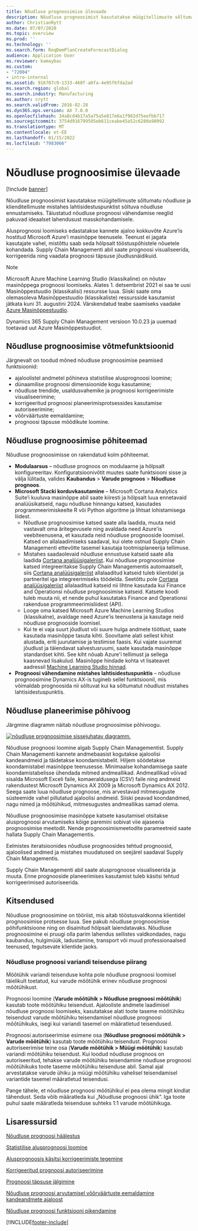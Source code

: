 ```yaml
---
title: Nõudluse prognoosimise ülevaade
description: Nõudluse prognoosimist kasutatakse müügitellimuste sõltumatu nõudluse ja klienditellimuste mistahes lahtisidestuspunktist sõltuva nõudluse ennustamiseks. Täiustatud nõudluse prognoosi vähendamise reeglid pakuvad ideaalset lahendusust masskohandamisele.
author: ChristianRytt
ms.date: 07/07/2020
ms.topic: overview
ms.prod: ''
ms.technology: ''
ms.search.form: ReqDemPlanCreateForecastDialog
audience: Application User
ms.reviewer: kamaybac
ms.custom:
- "72004"
- intro-internal
ms.assetid: 916707c9-1333-460f-a0fa-4e95f6fda2ad
ms.search.region: global
ms.search.industry: Manufacturing
ms.author: crytt
ms.search.validFrom: 2016-02-28
ms.dyn365.ops.version: AX 7.0.0
ms.openlocfilehash: 34a8cd4b17a5a75a5e817e6a1f982d75eefbb717
ms.sourcegitcommit: 3754d916799595eb611ceabe45a52c6280a98992
ms.translationtype: MT
ms.contentlocale: et-EE
ms.lasthandoff: 01/15/2022
ms.locfileid: "7983066"
---
```

# <a name="demand-forecasting-overview"></a>Nõudluse prognoosimise ülevaade

[!include [banner](../includes/banner.md)]

Nõudluse prognoosimist kasutatakse müügitellimuste sõltumatu nõudluse ja klienditellimuste mistahes lahtisidestuspunktist sõltuva nõudluse ennustamiseks. Täiustatud nõudluse prognoosi vähendamise reeglid pakuvad ideaalset lahendusust masskohandamisele.

Alusprognoosi loomiseks edastatakse kannete ajaloo kokkuvõte Azure’is hostitud Microsoft Azure’i masinõppe teenusele. Teenust ei jagata kasutajate vahel, mistõttu saab seda hõlpsalt tööstuspõhistele nõuetele kohandada. Supply Chain Managementi abil saate prognoosi visualiseerida, korrigeerida ning vaadata prognoosi täpsuse jõudlusnäidikuid.

> [!NOTE]
> Microsoft Azure Machine Learning Studio (klassikaline) on nõutav masinõppega prognoosi loomiseks. Alates 1. detsembrist 2021 ei saa te uusi Masinõppestuudio (klassikalisi) ressursse luua. Siiski saate oma olemasoleva Masinõppestuudio (klassikaliste) ressursside kasutamist jätkata kuni 31. augustini 2024. Värskendatud teabe saamiseks vaadake [Azure Masinõppestuudio](/azure/machine-learning/overview-what-is-machine-learning-studio#ml-studio-classic-vs-azure-machine-learning-studio).
> 
> Dynamics 365 Supply Chain Management versioon 10.0.23 ja uuemad toetavad uut Azure Masinõppestuudiot.

## <a name="key-features-of-demand-forecasting"></a>Nõudluse prognoosimise võtmefunktsioonid

Järgnevalt on toodud mõned nõudluse prognoosimise peamised funktsioonid:

- ajaloolistel andmetel põhineva statistilise alusprognoosi loomine;
- dünaamilise prognoosi dimensioonide kogu kasutamine;
- nõudluse trendide, usaldusvahemike ja prognoosi korrigeerimiste visualiseerimine;
- korrigeeritud prognoosi planeerimisprotsessides kasutamise autoriseerimine;
- võõrväärtuste eemaldamine;
- prognoosi täpsuse mõõdikute loomine.

## <a name="major-themes-in-demand-forecasting"></a>Nõudluse prognoosimise põhiteemad

Nõudluse prognoosimisse on rakendatud kolm põhiteemat.

- **Modulaarsus** – nõudluse prognoos on modulaarne ja hõlpsalt konfigureeritav. Konfiguratsioonivõtit muutes saate funktsiooni sisse ja välja lülitada, valides **Kaubandus** &gt; **Varude prognoos** &gt; **Nõudluse prognoos**.
- **Microsoft Stacki korduvkasutamine** – Microsoft Cortana Analytics Suite’i kuuluva masinõppe abil saate kiiresti ja hõlpsalt luua ennetavaid analüüsikatseid, nagu nõudluse hinnangu katsed, kasutades programmeerimiskeelte R või Python algoritme ja lihtsat lohistamisega liidest.
  - Nõudluse prognoosimise katsed saate alla laadida, muuta neid vastavalt oma äritegevusele ning avaldada need Azure'is veebiteenusena, et kasutada neid nõudluse prognooside loomisel. Katsed on allalaadimiseks saadaval, kui olete ostnud Supply Chain Managementi ettevõtte tasemel kasutaja tootmisplaneerija tellimuse.
  - Mistahes saadaolevaid nõudluse ennustuse katseid saate alla laadida [Cortana analüüsigaleriist](https://gallery.cortanaanalytics.com/). Kui nõudluse prognoosimise katsed integreeritakse Supply Chain Managementis automaatselt, siis [Cortana analüüsigaleriist](https://gallery.cortanaanalytics.com/) allalaaditud katseid tuleb klientidel ja partneritel iga integreerimiseks töödelda. Seetõttu pole [Cortana analüüsigaleriist](https://gallery.cortanaanalytics.com/) allalaaditud katseid nii lihtne kasutada kui Finance and Operationsi nõudluse prognoosimise katseid. Katsete koodi tuleb muuta nii, et nende puhul kasutataks Finance and Operationsi rakenduse programmeerimisliidest (API).
  - Looge oma katsed Microsoft Azure Machine Learning Studios (klassikalne), avaldage need Azure’is teenustena ja kasutage neid nõudluse prognooside loomisel.
  - Kui te ei vaja suurt jõudlust või suure hulga andmete töötlust, saate kasutada masinõppe tasuta kihti. Soovitame alati sellest kihist alustada, eriti juurutamise ja testimise faasis. Kui vajate suuremat jõudlust ja täiendavat salvestusruumi, saate kasutada masinõppe standardset kihti. See kiht nõuab Azure'i tellimust ja sellega kaasnevad lisakulud. Masinõppe hindade kohta vt lisateavet aadressil [Machine Learning Studio hinnad](https://aka.ms/machine-learning-price-info).
- **Prognoosi vähendamine mistahes lahtisidestuspunktis** – nõudluse prognoosimine Dynamics AX-is tugineb sellel funktsioonil, mis võimaldab prognoosida nii sõltuvat kui ka sõltumatut nõudlust mistahes lahtisidestuspunktis.

## <a name="basic-flow-in-demand-forecasting"></a>Nõudluse planeerimise põhivoog

Järgmine diagramm näitab nõudluse prognoosimise põhivoogu.

[![nõudluse prognoosimise sissejuhatav diagramm.](./media/demand-forecasting-introduction.png)](./media/demand-forecasting-introduction.png)

Nõudluse prognoosi loomine algab Supply Chain Managementist. Supply Chain Managementi kannete andmebaasist kogutakse ajaloolisi kandeandmeid ja täidetakse koondamistabelit. Hiljem söödetakse koondamistabel masinõppe teenusesse. Minimaalse kohandamisega saate koondamistabelisse ühendada mitmed andmeallikad. Andmeallikad võivad sisalda Microsoft Exceli faile, komaeraldusega (CSV) faile ning andmeid rakendustest Microsoft Dynamics AX 2009 ja Microsoft Dynamics AX 2012. Seega saate luua nõudluse prognoose, mis arvestavad mitmesuguste süsteemide vahel pillutatud ajaloolisi andmeid. Siiski peavad koondandmed, nagu nimed ja mõõtühikud, mitmesugustes andmeallikas samad olema.

Nõudluse prognoosimise masinõppe katsete kasutamisel otsitakse alusprognoosi arvutamiseks kõige paremini sobivat viie ajaseeria prognoosimise meetodit. Nende prognoosimismeetodite parameetreid saate hallata Supply Chain Managementis.

Eelmistes iteratsioonides nõudluse prognoosides tehtud prognoosid, ajaloolised andmed ja mistahes muudatused on seejärel saadaval Supply Chain Managementis.

Supply Chain Managementi abil saate alusprognoose visualiseerida ja muuta. Enne prognooside planeerimises kasutamist tuleb käsitsi tehtud korrigeerimised autoriseerida.

## <a name="limitations"></a>Kitsendused

Nõudluse prognoosimine on tööriist, mis aitab tööstusvaldkonna klientidel prognoosimise protsesse luua. See pakub nõudluse prognoosimise põhifunktsioone ning on disainitud hõlpsalt laiendatavaks. Nõudluse prognoosimine ei pruugi olla parim lahendus sellistes valdkondades, nagu kaubandus, hulgimüük, ladustamine, transport või muud professionaalsed teenused, tegutsevate klientide jaoks.

### <a name="demand-forecast-variant-conversion-limitation"></a>Nõudluse prognoosi variandi teisenduse piirang

Mõõtühik variandi teisenduse kohta pole nõudluse prognoosi loomisel täielikult toetatud, kui varude mõõtühik erinev nõudluse prognoosi mõõtühikust.

Prognoosi loomine (**Varude mõõtühik > Nõudluse prognoosi mõõtühik**) kasutab toote mõõtühiku teisendust. Ajalooliste andmete laadimisel nõudluse prognoosi loomiseks, kasutatakse alati toote taseme mõõtühiku teisendust varude mõõtühiku teisendamisel nõudluse prognoosi mõõtühikuks, isegi kui variandi tasemel on määratletud teisendused.

Prognoosi autoriseerimise esimene osa (**Nõudluse prognoosi mõõtühik > Varude mõõtühik**) kasutab toote mõõtühiku teisendust. Prognoosi autoriseerimise teine osa (**Varude mõõtühik > Müügi mõõtühik**) kasutab variandi mõõtühiku teisendust. Kui loodud nõudluse prognoos on autoriseeritud, tehakse varude mõõtühiku teisendamine nõudluse prognoosi mõõtühikuks toote taseme mõõtühiku teisenduse abil. Samal ajal arvestatakse varude ühiku ja müügi mõõtühiku vahelisel teisendamisel variantide tasemel määratletud teisendusi.

Pange tähele, et nõudluse prognoosi mõõtühikul ei pea olema mingit kindlat tähendust. Seda võib määratleda kui „Nõudluse prognoosi ühik”. Iga toote puhul saate määratleda teisenduse suhteks 1:1 varude mõõtühikuga.

## <a name="additional-resources"></a>Lisaressursid

[Nõudluse prognoosi häälestus](demand-forecasting-setup.md)

[Statistilise alusprognoosi loomine](generate-statistical-baseline-forecast.md)

[Alusprognoosis käsitsi korrigeerimiste tegemine](manual-adjustments-baseline-forecast.md)

[Korrigeeritud prognoosi autoriseerimine](authorize-adjusted-forecast.md)

[Prognoosi täpsuse jälgimine](monitor-forecast-accuracy.md)

[Nõudluse prognoosi arvutamisel võõrväärtuste eemaldamine kandeandmete ajaloost](remove-historical-outliers-calculating-demand-forecast.md)

[Nõudluse prognoosi funktsiooni pikendamine](https://www.youtube.com/watch?v=4OIKIXLiNjI&feature=youtu.be)


[!INCLUDE[footer-include](../../includes/footer-banner.md)]
